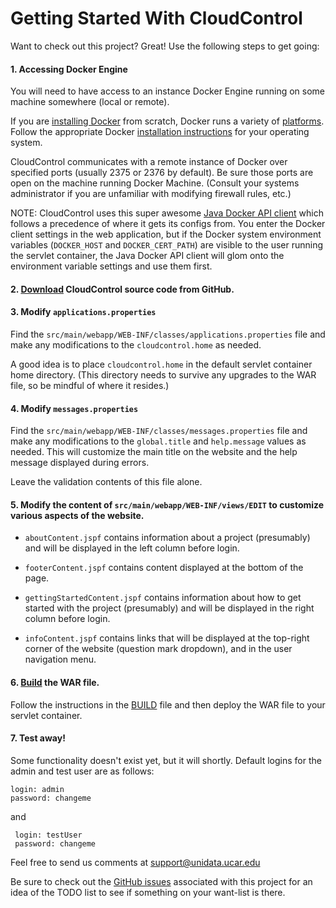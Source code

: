 # Getting Started With CloudControl

Want to check out this project? Great!  Use the following steps to get going:

#### 1. Accessing Docker Engine

You will need to have access to an instance Docker Engine running on some machine somewhere (local or remote).  

If you are <a href="https://docs.docker.com/engine/installation/">installing Docker</a> from scratch, Docker runs a variety of <a href="https://docs.docker.com/engine/installation/">platforms</a>.  Follow the appropriate Docker <a href="https://docs.docker.com/engine/installation/">installation instructions</a> for your operating system.

CloudControl communicates with a remote instance of Docker over specified ports (usually 2375 or 2376 by default).  Be sure those ports are open on the machine running Docker Machine.  (Consult your systems administrator if you are unfamiliar with modifying firewall rules, etc.)

NOTE: CloudControl uses this super awesome <a href="https://github.com/docker-java/docker-java">Java Docker API client</a> which follows a precedence of where it gets its configs from.  You enter the Docker client settings in the web application, but if the Docker system environment variables  (<code>DOCKER_HOST</code> and <code>DOCKER_CERT_PATH</code>) are visible to the user running the servlet container, the Java Docker API client will glom onto the environment variable settings and use them first.

#### 2. <a href="https://github.com/Unidata/cloudcontrol">Download</a> CloudControl source code from GitHub.
 
#### 3. Modify <code>applications.properties</code>
Find the <code>src/main/webapp/WEB-INF/classes/applications.properties</code> file and make any modifications to the <code>cloudcontrol.home</code> as needed.
 
A good idea is to place <code>cloudcontrol.home</code> in the default servlet container home directory. (This directory needs to survive any upgrades to the WAR file, so be mindful of where it resides.)
 
#### 4. Modify <code>messages.properties</code>
Find the <code>src/main/webapp/WEB-INF/classes/messages.properties</code> file and make any modifications to the  <code>global.title</code> and <code>help.message</code> values as needed.  This will customize the main title on the website and the help message displayed during errors. 
 
Leave the validation contents of this file alone.
 
#### 5. Modify the content of <code>src/main/webapp/WEB-INF/views/EDIT</code> to customize various aspects of the website.

* <code>aboutContent.jspf</code> contains information about a project (presumably) and will be displayed in the left column before login.
 
* <code>footerContent.jspf</code> contains content displayed at the bottom of the page.
 
* <code>gettingStartedContent.jspf</code> contains information about how to get started with the project (presumably) and will be displayed in the right column before login.
 
* <code>infoContent.jspf</code> contains links that will be displayed at the top-right corner of the website (question mark dropdown), and in the user navigation menu.
 
#### 6. <a href="https://github.com/Unidata/cloudcontrol/blob/master/BUILD.md">Build</a> the WAR file.

Follow the instructions in the <a href="https://github.com/Unidata/cloudcontrol/blob/master/BUILD.md">BUILD</a> file and then deploy the WAR file to your servlet container.
 
#### 7. Test away!

Some functionality doesn't exist yet, but it will shortly. Default logins for the admin and test user are as follows:
 
    login: admin
    password: changeme

   and

     login: testUser
     password: changeme

Feel free to send us comments at <a href="mailto:support@unidata.ucar.edu">support@unidata.ucar.edu</a>

 Be sure to check out the <a href="https://github.com/Unidata/cloudcontrol/issues">GitHub issues</a> associated with this project for an idea of the TODO list to see if something on your want-list is there. 



